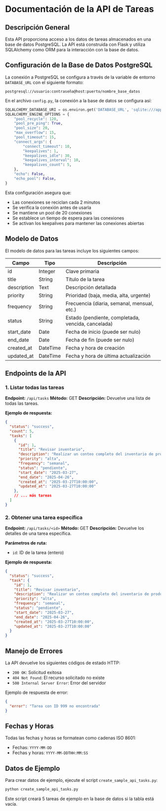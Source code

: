 # Documentación de la API de Tareas

## Descripción General

Esta API proporciona acceso a los datos de tareas almacenados en una base de datos PostgreSQL.
La API está construida con Flask y utiliza SQLAlchemy como ORM para la interacción con la base de datos.

## Configuración de la Base de Datos PostgreSQL

La conexión a PostgreSQL se configura a través de la variable de entorno `DATABASE_URL` con el siguiente formato:

```
postgresql://usuario:contraseña@host:puerto/nombre_base_datos
```

En el archivo `config.py`, la conexión a la base de datos se configura así:

```python
SQLALCHEMY_DATABASE_URI = os.environ.get('DATABASE_URL', 'sqlite:///app.db')
SQLALCHEMY_ENGINE_OPTIONS = {
    "pool_recycle": 120,
    "pool_pre_ping": True,
    "pool_size": 20,
    "max_overflow": 15,
    "pool_timeout": 15,
    "connect_args": {
        "connect_timeout": 10,
        "keepalives": 1,
        "keepalives_idle": 30,
        "keepalives_interval": 10,
        "keepalives_count": 5,
    },
    "echo": False,
    "echo_pool": False,
}
```

Esta configuración asegura que:
- Las conexiones se reciclan cada 2 minutos
- Se verifica la conexión antes de usarla
- Se mantiene un pool de 20 conexiones
- Se establece un tiempo de espera para las conexiones
- Se activan los keepalives para mantener las conexiones abiertas

## Modelo de Datos

El modelo de datos para las tareas incluye los siguientes campos:

| Campo | Tipo | Descripción |
|-------|------|-------------|
| id | Integer | Clave primaria |
| title | String | Título de la tarea |
| description | Text | Descripción detallada |
| priority | String | Prioridad (baja, media, alta, urgente) |
| frequency | String | Frecuencia (diaria, semanal, mensual, etc.) |
| status | String | Estado (pendiente, completada, vencida, cancelada) |
| start_date | Date | Fecha de inicio (puede ser nulo) |
| end_date | Date | Fecha de fin (puede ser nulo) |
| created_at | DateTime | Fecha y hora de creación |
| updated_at | DateTime | Fecha y hora de última actualización |

## Endpoints de la API

### 1. Listar todas las tareas

**Endpoint:** `/api/tasks`
**Método:** GET
**Descripción:** Devuelve una lista de todas las tareas.

**Ejemplo de respuesta:**
```json
{
  "status": "success",
  "count": 5,
  "tasks": [
    {
      "id": 1,
      "title": "Revisar inventario",
      "description": "Realizar un conteo completo del inventario de productos.",
      "priority": "alta",
      "frequency": "semanal",
      "status": "pendiente",
      "start_date": "2025-03-27",
      "end_date": "2025-04-26",
      "created_at": "2025-03-27T10:00:00",
      "updated_at": "2025-03-27T10:00:00"
    },
    // ... más tareas
  ]
}
```

### 2. Obtener una tarea específica

**Endpoint:** `/api/tasks/<id>`
**Método:** GET
**Descripción:** Devuelve los detalles de una tarea específica.

**Parámetros de ruta:**
- `id`: ID de la tarea (entero)

**Ejemplo de respuesta:**
```json
{
  "status": "success",
  "task": {
    "id": 1,
    "title": "Revisar inventario",
    "description": "Realizar un conteo completo del inventario de productos.",
    "priority": "alta",
    "frequency": "semanal",
    "status": "pendiente",
    "start_date": "2025-03-27",
    "end_date": "2025-04-26",
    "created_at": "2025-03-27T10:00:00",
    "updated_at": "2025-03-27T10:00:00"
  }
}
```

## Manejo de Errores

La API devuelve los siguientes códigos de estado HTTP:

- `200 OK`: Solicitud exitosa
- `404 Not Found`: El recurso solicitado no existe
- `500 Internal Server Error`: Error del servidor

Ejemplo de respuesta de error:
```json
{
  "error": "Tarea con ID 999 no encontrada"
}
```

## Fechas y Horas

Todas las fechas y horas se formatean como cadenas ISO 8601:
- Fechas: `YYYY-MM-DD`
- Fechas y horas: `YYYY-MM-DDTHH:MM:SS`

## Datos de Ejemplo

Para crear datos de ejemplo, ejecute el script `create_sample_api_tasks.py`:

```bash
python create_sample_api_tasks.py
```

Este script creará 5 tareas de ejemplo en la base de datos si la tabla está vacía.
